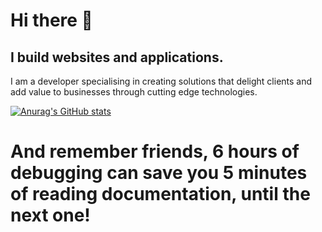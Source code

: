 # Hi there 👋
## I build websites and applications.
I am a developer specialising in creating solutions that delight clients and add value to businesses through cutting edge technologies.

[![Anurag's GitHub stats](https://github-readme-stats.vercel.app/api?username=marcusharding&count_private=true)](https://github.com/anuraghazra/github-readme-stats)

# And remember friends, 6 hours of debugging can save you 5 minutes of reading documentation, until the next one!
